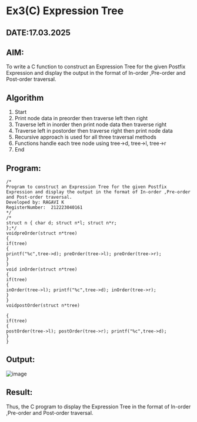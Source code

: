 # Ex3(C) Expression Tree
## DATE:17.03.2025
## AIM:
To write a C function to construct an Expression Tree for the given Postfix Expression and display the output in the format of In-order ,Pre-order and Post-order traversal.

## Algorithm
1.	Start
2.	Print node data in preorder then traverse left then right
3.	Traverse left in inorder then print node data then traverse right
4.	Traverse left in postorder then traverse right then print node data
5.	Recursive approach is used for all three traversal methods
6.	Functions handle each tree node using tree->d, tree->l, tree->r
7.	End
 

## Program:
```
/*
Program to construct an Expression Tree for the given Postfix Expression and display the output in the format of In-order ,Pre-order and Post-order traversal.
Developed by: RAGAVI K
RegisterNumber:  212223040161 
*/
/*
struct n { char d; struct n*l; struct n*r;
};*/
voidpreOrder(struct n*tree)
{
if(tree)
{
printf("%c",tree->d); preOrder(tree->l); preOrder(tree->r);
}
}
void inOrder(struct n*tree)
{
if(tree)
{
inOrder(tree->l); printf("%c",tree->d); inOrder(tree->r);
}
}
voidpostOrder(struct n*tree)
 
{
if(tree)
{
postOrder(tree->l); postOrder(tree->r); printf("%c",tree->d);
}
}

```

## Output:
![image](https://github.com/user-attachments/assets/6c73ae19-6005-4812-a3ae-0736dd586944)



## Result:
Thus, the C program to display the Expression Tree in the format of In-order ,Pre-order and Post-order traversal.
